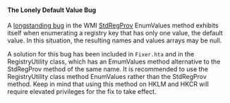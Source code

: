
#### The Lonely Default Value Bug

A [longstanding bug] in the WMI [StdRegProv] EnumValues method exhibits itself when enumerating a registry key that has only one value, the default value. In this situation, the resulting names and values arrays may be null.  

A solution for this bug has been included in `Fixer.hta` and in the RegistryUtility class, which has an EmumValues method alternative to the StdRegProv method of the same name. It is recommended to use the RegistryUtility class method EnumValues rather than the StdRegProv method. Keep in mind that using this method on HKLM and HKCR will require elevated privileges for the fix to take effect.  

[longstanding bug]: https://groups.google.com/g/microsoft.public.win32.programmer.wmi/c/10wMqGWIfms
[StdRegProv]: https://learn.microsoft.com/en-us/previous-versions/windows/desktop/regprov/stdregprov